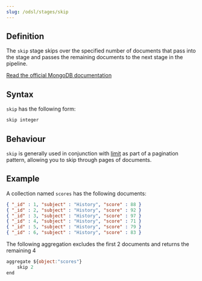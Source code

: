 ```yaml
---
slug: /odsl/stages/skip
---
```

## Definition
The ```skip``` stage skips over the specified number of documents that pass into the stage and passes the remaining documents to the next stage in the pipeline.

[Read the official MongoDB documentation](https://www.mongodb.com/docs/manual/reference/operator/aggregation/skip/)

## Syntax
```skip``` has the following form:

```js
skip integer
```

## Behaviour
```skip``` is generally used in conjunction with [limit](limit) as part of a pagination pattern, allowing you to skip through pages of documents.

## Example

A collection named ```scores``` has the following documents:

```json
{ "_id" : 1, "subject" : "History", "score" : 88 }
{ "_id" : 2, "subject" : "History", "score" : 92 }
{ "_id" : 3, "subject" : "History", "score" : 97 }
{ "_id" : 4, "subject" : "History", "score" : 71 }
{ "_id" : 5, "subject" : "History", "score" : 79 }
{ "_id" : 6, "subject" : "History", "score" : 83 }
```

The following aggregation excludes the first 2 documents and returns the remaining 4

```js
aggregate ${object:"scores"}
    skip 2
end
```
